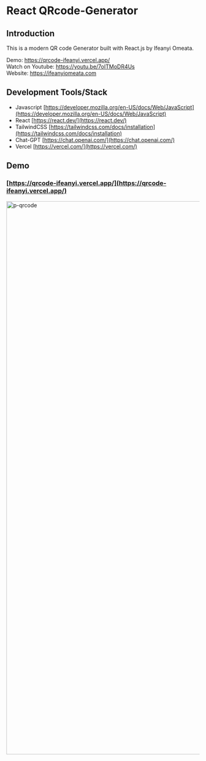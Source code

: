 # React QRcode-Generator

## Introduction

This is a modern QR code Generator built with React.js by Ifeanyi Omeata.

Demo: https://qrcode-ifeanyi.vercel.app/ <br>
Watch on Youtube: https://youtu.be/7oITMoDR4Us <br>
Website: https://ifeanyiomeata.com <br>

## Development Tools/Stack

- Javascript [https://developer.mozilla.org/en-US/docs/Web/JavaScript](https://developer.mozilla.org/en-US/docs/Web/JavaScript)
- React [https://react.dev/](https://react.dev/)
- TailwindCSS [https://tailwindcss.com/docs/installation](https://tailwindcss.com/docs/installation)
- Chat-GPT [https://chat.openai.com/](https://chat.openai.com/)
- Vercel [https://vercel.com/](https://vercel.com/)

## Demo

### [https://qrcode-ifeanyi.vercel.app/](https://qrcode-ifeanyi.vercel.app/)

<img width="1440" alt="p-qrcode" src="https://user-images.githubusercontent.com/32337103/209725778-93352d46-9357-40f0-b8fe-a51cfb78bb6f.png">


